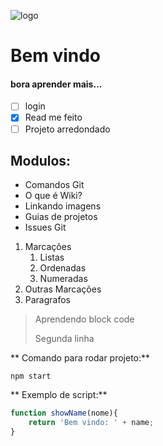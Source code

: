 
![logo](https://cdn-icons-png.flaticon.com/512/4257/4257483.png)

# Bem vindo 

#### bora aprender mais...

- [ ] login
- [x] Read me feito
- [ ] Projeto arredondado

## Modulos:

* Comandos Git
* O que é Wiki?
* Linkando imagens
* Guias de projetos
* Issues Git

1. Marcações
    1. Listas
    2. Ordenadas
    3. Numeradas
2. Outras Marcações
3. Paragrafos

> Aprendendo block code
>
>Segunda linha

** Comando para rodar projeto:**

```
npm start
```

** Exemplo de script:**

```js
function showName(nome){
    return 'Bem vindo: ' + name;
}
```
